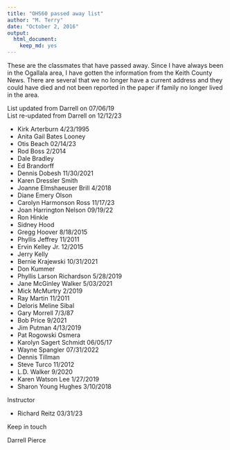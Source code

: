 ```yaml
---
title: "OHS60 passed away list"
author: "M. Terry"
date: "October 2, 2016"
output: 
  html_document: 
    keep_md: yes
---
```




These are the classmates that have passed away.  Since I have always been in the Ogallala area, I have gotten the information from the Keith County News.  There are several that we no longer have a current address and they could have died and not been reported in the paper if family no longer lived in the area.
 
List updated from Darrell on 07/06/19  
List re-updated from Darrell on 12/12/23


* Kirk Arterburn     4/23/1995
* Anita Gail Bates Looney
* Otis Beach      02/14/23 
* Rod Boss    2/2014
* Dale Bradley
* Ed Brandorff
* Dennis Dobesh    11/30/2021
* Karen Dressler Smith
* Joanne Elmshaeuser Brill     4/2018
* Diane Emery Olson
* Carolyn Harmonson Ross      11/17/23
* Joan Harrington Nelson      09/19/22
* Ron Hinkle
* Sidney Hood
* Gregg Hoover      8/18/2015
* Phyllis Jeffrey      11/2011
* Ervin Kelley Jr.      12/2015
* Jerry Kelly
* Bernie Krajewski    10/31/2021
* Don Kummer
* Phyllis Larson Richardson     5/28/2019 
* Jane McGinley Walker    5/03/2021   
* Mick McMurtry     2/2019    
* Ray Martin     11/2011
* Deloris Meline Sibal
* Gary Morrell    7/3/87
* Bob Price    9/2021
* Jim Putman     4/13/2019
* Pat Rogowski Osmera
* Karolyn Sagert Schmidt     06/05/17
* Wayne Spangler     07/31/2022
* Dennis Tillman
* Steve Turco     11/2012
* L.D. Walker    9/2020
* Karen Watson Lee     1/27/2019
* Sharon Young Hughes     3/10/2018

Instructor
* Richard Reitz     03/31/23        

Keep in touch
 
Darrell Pierce
